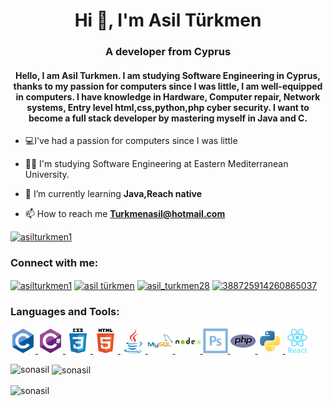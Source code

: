 <h1 align="center">Hi 👋, I'm Asil Türkmen</h1>
<h3 align="center">A developer from Cyprus</h3>


<h4 align="center">Hello, I am Asil Turkmen. I am studying Software Engineering in Cyprus, thanks to my passion for computers since I was little, I am well-equipped in computers. I have knowledge in Hardware, Computer repair, Network systems, Entry level html,css,python,php cyber security. I want to become a full stack developer by mastering myself in Java and C.</h4>


- 💻I've had a passion for computers since I was little
  
- 👨‍💻 I'm studying Software Engineering at Eastern Mediterranean University.
  
- 🌱 I’m currently learning **Java,Reach native**



- 📫 How to reach me **Turkmenasil@hotmail.com**

<p align="left"> <a href="https://twitter.com/asilturkmen1" target="blank"><img src="https://img.shields.io/twitter/follow/asilturkmen1?logo=twitter&style=for-the-badge" alt="asilturkmen1" /></a> </p>

<h3 align="left">Connect with me:</h3>
<p align="left">
<a href="https://twitter.com/asilturkmen1" target="blank"><img align="center" src="https://raw.githubusercontent.com/rahuldkjain/github-profile-readme-generator/master/src/images/icons/Social/twitter.svg" alt="asilturkmen1" height="30" width="40" /></a>
<a href="https://fb.com/asil türkmen" target="blank"><img align="center" src="https://raw.githubusercontent.com/rahuldkjain/github-profile-readme-generator/master/src/images/icons/Social/facebook.svg" alt="asil türkmen" height="30" width="40" /></a>
<a href="https://instagram.com/asil_turkmen28" target="blank"><img align="center" src="https://raw.githubusercontent.com/rahuldkjain/github-profile-readme-generator/master/src/images/icons/Social/instagram.svg" alt="asil_turkmen28" height="30" width="40" /></a>
<a href="https://discord.gg/388725914260865037" target="blank"><img align="center" src="https://raw.githubusercontent.com/rahuldkjain/github-profile-readme-generator/master/src/images/icons/Social/discord.svg" alt="388725914260865037" height="30" width="40" /></a>
</p>

<h3 align="left">Languages and Tools:</h3>
<p align="left"> <a href="https://www.cprogramming.com/" target="_blank" rel="noreferrer"> <img src="https://raw.githubusercontent.com/devicons/devicon/master/icons/c/c-original.svg" alt="c" width="40" height="40"/> </a> <a href="https://www.w3schools.com/cs/" target="_blank" rel="noreferrer"> <img src="https://raw.githubusercontent.com/devicons/devicon/master/icons/csharp/csharp-original.svg" alt="csharp" width="40" height="40"/> </a> <a href="https://www.w3schools.com/css/" target="_blank" rel="noreferrer"> <img src="https://raw.githubusercontent.com/devicons/devicon/master/icons/css3/css3-original-wordmark.svg" alt="css3" width="40" height="40"/> </a> <a href="https://www.w3.org/html/" target="_blank" rel="noreferrer"> <img src="https://raw.githubusercontent.com/devicons/devicon/master/icons/html5/html5-original-wordmark.svg" alt="html5" width="40" height="40"/> </a> <a href="https://www.java.com" target="_blank" rel="noreferrer"> <img src="https://raw.githubusercontent.com/devicons/devicon/master/icons/java/java-original.svg" alt="java" width="40" height="40"/> </a> <a href="https://www.mysql.com/" target="_blank" rel="noreferrer"> <img src="https://raw.githubusercontent.com/devicons/devicon/master/icons/mysql/mysql-original-wordmark.svg" alt="mysql" width="40" height="40"/> </a> <a href="https://nodejs.org" target="_blank" rel="noreferrer"> <img src="https://raw.githubusercontent.com/devicons/devicon/master/icons/nodejs/nodejs-original-wordmark.svg" alt="nodejs" width="40" height="40"/> </a> <a href="https://www.photoshop.com/en" target="_blank" rel="noreferrer"> <img src="https://raw.githubusercontent.com/devicons/devicon/master/icons/photoshop/photoshop-line.svg" alt="photoshop" width="40" height="40"/> </a> <a href="https://www.php.net" target="_blank" rel="noreferrer"> <img src="https://raw.githubusercontent.com/devicons/devicon/master/icons/php/php-original.svg" alt="php" width="40" height="40"/> </a> <a href="https://www.python.org" target="_blank" rel="noreferrer"> <img src="https://raw.githubusercontent.com/devicons/devicon/master/icons/python/python-original.svg" alt="python" width="40" height="40"/> </a> <a href="https://reactjs.org/" target="_blank" rel="noreferrer"> <img src="https://raw.githubusercontent.com/devicons/devicon/master/icons/react/react-original-wordmark.svg" alt="react" width="40" height="40"/> </a> </p>

<p><img align="left" src="https://github-readme-stats.vercel.app/api/top-langs?username=sonasil&show_icons=true&locale=en&layout=compact" alt="sonasil" /></p>

<p>&nbsp;<img align="center" src="https://github-readme-stats.vercel.app/api?username=sonasil&show_icons=true&locale=en" alt="sonasil" /></p>

<p><img align="center" src="https://github-readme-streak-stats.herokuapp.com/?user=sonasil&" alt="sonasil" /></p>
